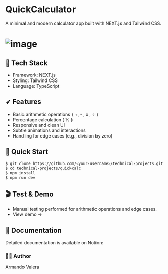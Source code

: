 # **QuickCalculator**

A minimal and modern calculator app built with NEXT.js and Tailwind CSS.

# ![image](https://github.com/user-attachments/assets/d4623751-505d-4855-9907-0d8b74189772)


## **📁 Tech Stack**
- Framework: NEXT.js
- Styling: Tailwind CSS
- Language: TypeScript


## **➶ Features**
- Basic arithmetic operations ( +, - , x , ÷ )
- Percentage calculation ( % )
- Responsive and clean UI
- Subtle animations and interactions
- Handling for edge cases (e.g., division by zero)


## **🏁 Quick Start**
```bash
$ git clone https://github.com/<your-username>/technical-projects.git
$ cd technical-projects/quickcalc
$ npm install
$ npm run dev
```

## **🎬 Test & Demo**
- Manual testing performed for arithmetic operations and edge cases.
- View demo ->


## **📑 Documentation**
Detailed documentation is available on Notion: 


### **✍🏼 Author**
Armando Valera
